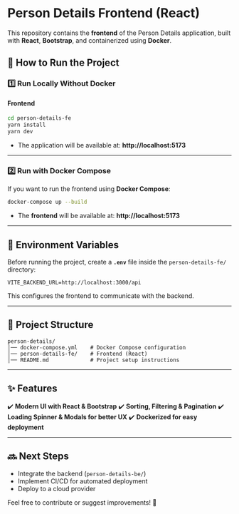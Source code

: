 # Person Details Frontend (React)

This repository contains the **frontend** of the Person Details application, built with **React**, **Bootstrap**, and containerized using **Docker**.

## 🚀 How to Run the Project

### **1️⃣ Run Locally Without Docker**
#### **Frontend**
```sh
cd person-details-fe
yarn install
yarn dev
```

- The application will be available at: **http://localhost:5173**

---

### **2️⃣ Run with Docker Compose**
If you want to run the frontend using **Docker Compose**:

```sh
docker-compose up --build
```

- The **frontend** will be available at: **http://localhost:5173**

---

## 🔧 Environment Variables
Before running the project, create a **`.env`** file inside the `person-details-fe/` directory:

```
VITE_BACKEND_URL=http://localhost:3000/api
```

This configures the frontend to communicate with the backend.

---

## 📁 Project Structure
```
person-details/
│── docker-compose.yml    # Docker Compose configuration
│── person-details-fe/    # Frontend (React)
│── README.md             # Project setup instructions
```

---

## ✨ Features
✔️ **Modern UI with React & Bootstrap**
✔️ **Sorting, Filtering & Pagination**
✔️ **Loading Spinner & Modals for better UX**
✔️ **Dockerized for easy deployment**

---

## 🔜 Next Steps
- Integrate the backend (`person-details-be/`)
- Implement CI/CD for automated deployment
- Deploy to a cloud provider

Feel free to contribute or suggest improvements! 🚀